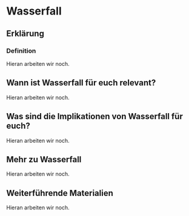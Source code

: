 # Wasserfall
## Erklärung
### Definition
Hieran arbeiten wir noch.

## Wann ist Wasserfall für euch relevant?
Hieran arbeiten wir noch.

## Was sind die Implikationen von Wasserfall für euch? 
Hieran arbeiten wir noch.

## Mehr zu Wasserfall   
Hieran arbeiten wir noch.

## Weiterführende Materialien
Hieran arbeiten wir noch.

